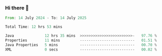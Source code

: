 ### Hi there 👋

<!--START_SECTION:waka-->

```rust
From: 14 July 2024 - To: 14 July 2025

Total Time: 12 hrs 53 mins

Java              12 hrs 35 mins  >>>>>>>>>>>>>>>>>>>>>>>>-   97.76 %
Properties        11 mins         -------------------------   01.51 %
Java Properties   5 mins          -------------------------   00.70 %
XML               0 secs          -------------------------   00.02 %
```

<!--END_SECTION:waka-->
